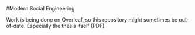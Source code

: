#Modern Social Engineering

Work is being done on Overleaf, so this repository might sometimes be out-of-date. Especially the thesis itself (PDF).